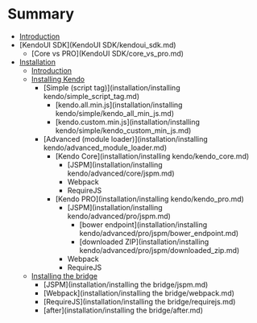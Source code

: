 # Summary

* [Introduction](README.md)
* [KendoUI SDK](KendoUI SDK/kendoui_sdk.md)
   * [Core vs PRO](KendoUI SDK/core_vs_pro.md)
* [Installation](installation/installation.md)
   * [Introduction](installation/introduction.md)
   * [Installing Kendo](installation/installing_kendo.md)
       * [Simple (script tag)](installation/installing kendo/simple_script_tag.md)
           * [kendo.all.min.js](installation/installing kendo/simple/kendo_all_min_js.md)
           * [kendo.custom.min.js](installation/installing kendo/simple/kendo_custom_min_js.md)
       * [Advanced (module loader)](installation/installing kendo/advanced_module_loader.md)
           * [Kendo Core](installation/installing kendo/kendo_core.md)
               * [JSPM](installation/installing kendo/advanced/core/jspm.md)
               * Webpack
               * RequireJS
           * [Kendo PRO](installation/installing kendo/kendo_pro.md)
               * [JSPM](installation/installing kendo/advanced/pro/jspm.md)
                   * [bower endpoint](installation/installing kendo/advanced/pro/jspm/bower_endpoint.md)
                   * [downloaded ZIP](installation/installing kendo/advanced/pro/jspm/downloaded_zip.md)
               * Webpack
               * RequireJS
   * [Installing the bridge](installation/installing_the_bridge.md)
       * [JSPM](installation/installing the bridge/jspm.md)
       * [Webpack](installation/installing the bridge/webpack.md)
       * [RequireJS](installation/installing the bridge/requirejs.md)
       * [after](installation/installing the bridge/after.md)

